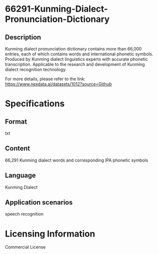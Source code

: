 # 66291-Kunming-Dialect-Pronunciation-Dictionary

## Description
Kunming dialect pronunciation dictionary contains more than 66,000 entries, each of which contains words and international phonetic symbols. Produced by Kunming dialect linguistics experts with accurate phonetic transcription. Applicable to the research and development of Kunming dialect recognition technology.

For more details, please refer to the link: https://www.nexdata.ai/datasets/1012?source=Github


# Specifications
## Format
txt
## Content
66,291 Kunming dialect words and corresponding IPA phonetic symbols
## Language
Kunming Dialect
## Application scenarios
speech recognition

# Licensing Information
Commercial License

